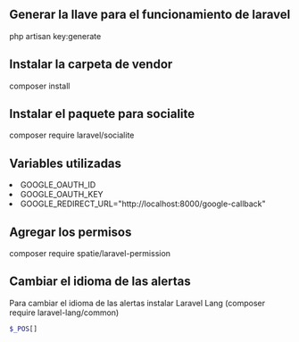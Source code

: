 <h2>Generar la llave para el funcionamiento de laravel</h2>
php artisan key:generate

<h2>Instalar la carpeta de vendor</h2>
<p>composer install</p>

<h2>Instalar el paquete para socialite</h2>
<p>composer require laravel/socialite</p>

<h2>Variables utilizadas</h2>
<lu>
    <li>GOOGLE_OAUTH_ID</li>
    <li>GOOGLE_OAUTH_KEY</li>
    <li>GOOGLE_REDIRECT_URL="http://localhost:8000/google-callback"</li>
</lu>

<h2>Agregar los permisos</h2>
<p> composer require spatie/laravel-permission</p>

<h2>Cambiar el idioma de las alertas</h2>
<p> Para cambiar el idioma de las alertas instalar Laravel Lang (composer require laravel-lang/common)</p>


```php
$_POS[]
```
